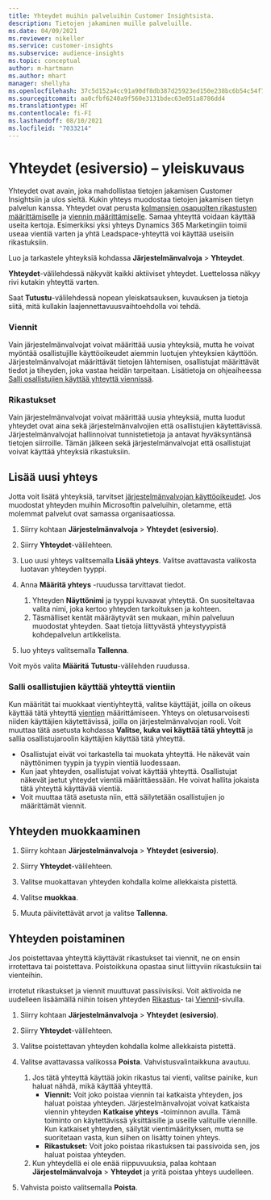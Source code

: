 ```yaml
---
title: Yhteydet muihin palveluihin Customer Insightsista.
description: Tietojen jakaminen muille palveluille.
ms.date: 04/09/2021
ms.reviewer: nikeller
ms.service: customer-insights
ms.subservice: audience-insights
ms.topic: conceptual
author: m-hartmann
ms.author: mhart
manager: shellyha
ms.openlocfilehash: 37c5d152a4cc91a90df8db387d25923ed150e238bc6b54c54f7bba59fbd48c82
ms.sourcegitcommit: aa0cfbf6240a9f560e3131bdec63e051a8786dd4
ms.translationtype: HT
ms.contentlocale: fi-FI
ms.lasthandoff: 08/10/2021
ms.locfileid: "7033214"
---
```

# <a name="connections-preview-overview"></a>Yhteydet (esiversio) – yleiskuvaus

Yhteydet ovat avain, joka mahdollistaa tietojen jakamisen Customer Insightsiin ja ulos sieltä. Kukin yhteys muodostaa tietojen jakamisen tietyn palvelun kanssa. Yhteydet ovat perusta [kolmansien osapuolten rikastusten määrittämiselle](enrichment-hub.md) ja [viennin määrittämiselle](export-destinations.md). Samaa yhteyttä voidaan käyttää useita kertoja. Esimerkiksi yksi yhteys Dynamics 365 Marketingiin toimii useaa vientiä varten ja yhtä Leadspace-yhteyttä voi käyttää useisiin rikastuksiin.

Luo ja tarkastele yhteyksiä kohdassa **Järjestelmänvalvoja** > **Yhteydet**.

**Yhteydet**-välilehdessä näkyvät kaikki aktiiviset yhteydet. Luettelossa näkyy rivi kutakin yhteyttä varten. 

Saat **Tutustu**-välilehdessä nopean yleiskatsauksen, kuvauksen ja tietoja siitä, mitä kullakin laajennettavuusvaihtoehdolla voi tehdä.

### <a name="exports"></a>Viennit

Vain järjestelmänvalvojat voivat määrittää uusia yhteyksiä, mutta he voivat myöntää osallistujille käyttöoikeudet aiemmin luotujen yhteyksien käyttöön. Järjestelmänvalvojat määrittävät tietojen lähtemisen, osallistujat määrittävät tiedot ja tiheyden, joka vastaa heidän tarpeitaan. Lisätietoja on ohjeaiheessa [Salli osallistujien käyttää yhteyttä viennissä](#allow-contributors-to-use-a-connection-for-exports).

### <a name="enrichments"></a>Rikastukset

Vain järjestelmänvalvojat voivat määrittää uusia yhteyksiä, mutta luodut yhteydet ovat aina sekä järjestelmänvalvojien että osallistujien käytettävissä. Järjestelmänvalvojat hallinnoivat tunnistetietoja ja antavat hyväksyntänsä tietojen siirroille. Tämän jälkeen sekä järjestelmänvalvojat että osallistujat voivat käyttää yhteyksiä rikastuksiin.

## <a name="add-a-new-connection"></a>Lisää uusi yhteys

Jotta voit lisätä yhteyksiä, tarvitset [järjestelmänvalvojan käyttöoikeudet](permissions.md). Jos muodostat yhteyden muihin Microsoftin palveluihin, oletamme, että molemmat palvelut ovat samassa organisaatiossa.

1. Siirry kohtaan **Järjestelmänvalvoja** > **Yhteydet (esiversio)**.

1. Siirry **Yhteydet**-välilehteen.

1. Luo uusi yhteys valitsemalla **Lisää yhteys**. Valitse avattavasta valikosta luotavan yhteyden tyyppi.

1. Anna **Määritä yhteys** -ruudussa tarvittavat tiedot. 
   1. Yhteyden **Näyttönimi** ja tyyppi kuvaavat yhteyttä. On suositeltavaa valita nimi, joka kertoo yhteyden tarkoituksen ja kohteen.
   1. Täsmälliset kentät määräytyvät sen mukaan, mihin palveluun muodostat yhteyden. Saat tietoja liittyvästä yhteystyypistä kohdepalvelun artikkelista.

1. luo yhteys valitsemalla **Tallenna**.

Voit myös valita **Määritä** **Tutustu**-välilehden ruudussa.

### <a name="allow-contributors-to-use-a-connection-for-exports"></a>Salli osallistujien käyttää yhteyttä vientiin

Kun määrität tai muokkaat vientiyhteyttä, valitse käyttäjät, joilla on oikeus käyttää tätä yhteyttä [vientien](export-destinations.md) määrittämiseen. Yhteys on oletusarvoisesti niiden käyttäjien käytettävissä, joilla on järjestelmänvalvojan rooli. Voit muuttaa tätä asetusta kohdassa **Valitse, kuka voi käyttää tätä yhteyttä** ja sallia osallistujaroolin käyttäjien käyttää tätä yhteyttä.

- Osallistujat eivät voi tarkastella tai muokata yhteyttä. He näkevät vain näyttönimen tyypin ja tyypin vientiä luodessaan.
- Kun jaat yhteyden, osallistujat voivat käyttää yhteyttä. Osallistujat näkevät jaetut yhteydet vientiä määrittäessään. He voivat hallita jokaista tätä yhteyttä käyttävää vientiä.
- Voit muuttaa tätä asetusta niin, että säilytetään osallistujien jo määrittämät viennit.

## <a name="edit-a-connection"></a>Yhteyden muokkaaminen

1. Siirry kohtaan **Järjestelmänvalvoja** > **Yhteydet (esiversio)**.

1. Siirry **Yhteydet**-välilehteen.

1. Valitse muokattavan yhteyden kohdalla kolme allekkaista pistettä.

1. Valitse **muokkaa**.

1. Muuta päivitettävät arvot ja valitse **Tallenna**.

## <a name="remove-a-connection"></a>Yhteyden poistaminen

Jos poistettavaa yhteyttä käyttävät rikastukset tai viennit, ne on ensin irrotettava tai poistettava. Poistoikkuna opastaa sinut liittyviin rikastuksiin tai vienteihin. 

irrotetut rikastukset ja viennit muuttuvat passiivisiksi. Voit aktivoida ne uudelleen lisäämällä niihin toisen yhteyden [Rikastus](enrichment-hub.md)- tai [Viennit](export-destinations.md)-sivulla.

1. Siirry kohtaan **Järjestelmänvalvoja** > **Yhteydet (esiversio)**.

1. Siirry **Yhteydet**-välilehteen.

1. Valitse poistettavan yhteyden kohdalla kolme allekkaista pistettä.

1. Valitse avattavassa valikossa **Poista**. Vahvistusvalintaikkuna avautuu.

   1. Jos tätä yhteyttä käyttää jokin rikastus tai vienti, valitse painike, kun haluat nähdä, mikä käyttää yhteyttä.
      - **Viennit:** Voit joko poistaa viennin tai katkaista yhteyden, jos haluat poistaa yhteyden. Järjestelmänvalvojat voivat katkaista viennin yhteyden **Katkaise yhteys** -toiminnon avulla. Tämä toiminto on käytettävissä yksittäisille ja useille valituille viennille. Kun katkaiset yhteyden, säilytät vientimäärityksen, mutta se suoritetaan vasta, kun siihen on lisätty toinen yhteys.
      - **Rikastukset:** Voit joko poistaa rikastuksen tai passivoida sen, jos haluat poistaa yhteyden. 
   1. Kun yhteydellä ei ole enää riippuvuuksia, palaa kohtaan **Järjestelmänvalvoja** > **Yhteydet** ja yritä poistaa yhteys uudelleen.

1. Vahvista poisto valitsemalla **Poista**.

